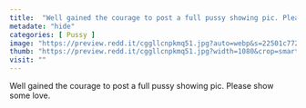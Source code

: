 ```yaml
---
title:  "Well gained the courage to post a full pussy showing pic. Please show some love."
metadate: "hide"
categories: [ Pussy ]
image: "https://preview.redd.it/cggllcnpkmq51.jpg?auto=webp&s=22501c772f7f8c4051ea0a2d02e9c4441c805417"
thumb: "https://preview.redd.it/cggllcnpkmq51.jpg?width=1080&crop=smart&auto=webp&s=727c42c0e53fe22e0898f04461d1d37496e9be53"
visit: ""
---
```

Well gained the courage to post a full pussy showing pic. Please show some love.
